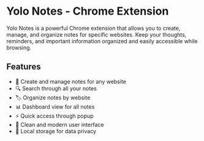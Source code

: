 # Yolo Notes - Chrome Extension

Yolo Notes is a powerful Chrome extension that allows you to create, manage, and organize notes for specific websites. Keep your thoughts, reminders, and important information organized and easily accessible while browsing.

## Features

- 📝 Create and manage notes for any website
- 🔍 Search through all your notes
- 🏷️ Organize notes by website
- 📊 Dashboard view for all notes
- ⚡ Quick access through popup
- 🎨 Clean and modern user interface
- 💾 Local storage for data privacy
